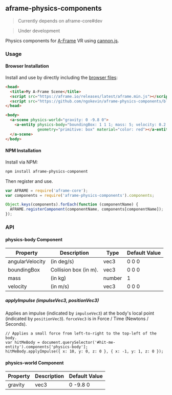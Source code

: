 ## aframe-physics-components

> Currently depends on aframe-core#dev

> Under development

Physics components for [A-Frame](https://aframe.io) VR using [cannon.js](http://schteppe.github.io/cannon.js/).

### Usage

#### Browser Installation

Install and use by directly including the [browser files](dist):

```html
<head>
  <title>My A-Frame Scene</title>
  <script src="https://aframe.io/releases/latest/aframe.min.js"></script>
  <script src="https://github.com/ngokevin/aframe-physics-components/blob/master/dist/aframe-physics-components.min.js"></script>
</head>

<body>
  <a-scene physics-world="gravity: 0 -9.8 0">
    <a-entity physics-body="boundingBox: 1 1 1; mass: 5; velocity: 0.2 0 0"
              geometry="primitive: box" material="color: red"></a-entity>
  </a-scene>
</body>
```

#### NPM Installation

Install via NPM:

```bash
npm install aframe-physics-component
```

Then register and use.

```js
var AFRAME = require('aframe-core');
var components = require('aframe-physics-components').components;

Object.keys(components).forEach(function (componentName) {
  AFRAME.registerComponent(componentName, components[componentName]);
});
```

### API

#### physics-body Component

| Property        | Description           | Type   | Default Value |
| --------        | -----------           | ----   | ------------- |
| angularVelocity | (in deg/s)            | vec3   | 0 0 0         |
| boundingBox     | Collision box (in m). | vec3   | 0 0 0         |
| mass            | (in kg)               | number | 1             |
| velocity        | (in m/s)              | vec3   | 0 0 0         |

##### applyImpulse (impulseVec3, positionVec3)

Applies an impulse (indicated by `impulseVec3`) at the body's local point
(indicated by `positionVec3`). `forceVec3` is in Force / Time (Newtons /
Seconds).

```
// Applies a small force from left-to-right to the top-left of the body.
var hitMeBody = document.querySelector('#hit-me-entity').components['physics-body'];
hitMeBody.applyImpulse({ x: 10, y: 0, z: 0 }, { x: -1, y: 1, z: 0 });
```

#### physics-world Component

| Property | Description | Default Value |
| -------- | ----------- | ------------- |
| gravity  | vec3        | 0 -9.8 0      |

